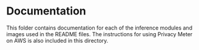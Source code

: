 # Documentation
This folder contains documentation for each of the inference modules and images used in the README files.
The instructions for using Privacy Meter on AWS is also included in this directory.